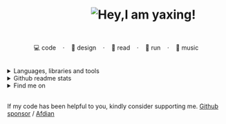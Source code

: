 <h1 align="center">
    <picture>
      &nbsp;&nbsp;&nbsp;&nbsp;&nbsp;&nbsp;&nbsp;&nbsp;&nbsp;&nbsp;&nbsp;&nbsp;&nbsp;&nbsp;&nbsp;&nbsp;&nbsp;&nbsp;
     <source media="(prefers-color-scheme: dark)" srcset="https://readme-typing-svg.demolab.com?font=Fira+Code&weight=500&size=25&pause=1000&color=FFFFFF&vCenter=true&random=false&width=435&height=31&lines=Hey%2CI+am+yaxing!%F0%9F%91%8B">
     <source media="(prefers-color-scheme: light)" srcset="https://readme-typing-svg.demolab.com?font=Fira+Code&weight=500&size=25&pause=1000&color=666666&vCenter=true&random=false&width=435&height=31&lines=Hey%2CI+am+yaxing!%F0%9F%91%8B">
     <img alt="Hey,I am yaxing!" src="">
    </picture>
</h1>

<br />

<div align="center">
  <p>
    <span>💻 code</span> &nbsp;&nbsp; · &nbsp;&nbsp;
    <span>📐 design</span> &nbsp;&nbsp; · &nbsp;&nbsp;
    <span>📖 read</span> &nbsp;&nbsp; · &nbsp;&nbsp;
    <span>🏃 run</span> &nbsp;&nbsp; · &nbsp;&nbsp;
    <span>🎸 music</span>
  </p>
</div>

<br />

<div>
 <details>
  <summary>Languages, libraries and tools</summary>
  <br />
   <table>
     <tbody>
      <tr>
       <td>frontend</td>
       <td>
         <a href=""><img src="https://profilinator.rishav.dev/skills-assets/vuejs-original-wordmark.svg" alt="" height="50"/></a> &nbsp;
         <a href=""><img src="https://profilinator.rishav.dev/skills-assets/typescript-original.svg" alt="" height="50"/></a> &nbsp;
         <a href=""><img src="https://profilinator.rishav.dev/skills-assets/sass-original.svg" alt="" height="50"/></a> &nbsp;
         <a href=""><img src="https://profilinator.rishav.dev/skills-assets/webpack-original.svg" alt="" height="50"/></a> &nbsp;
         <a href=""><img src="https://profilinator.rishav.dev/skills-assets/git-scm-icon.svg" alt="" height="50"/></a> &nbsp;
         <a href=""><img src="https://profilinator.rishav.dev/skills-assets/figma-icon.svg" alt="" height="50"/></a> &nbsp;
         <a href=""><img src="https://profilinator.rishav.dev/skills-assets/jest.svg" alt="" height="50"/></a> &nbsp;
         <a href=""><img src="https://profilinator.rishav.dev/skills-assets/tailwindcss.svg" alt="" height="50"/></a> &nbsp;
         <a href=""><img src="https://profilinator.rishav.dev/skills-assets/mocha.png" alt="" height="50"/></a> &nbsp;
         <a href=""><img src="https://profilinator.rishav.dev/skills-assets/chai.png" alt="" height="50"/></a>
       </td>
      </tr>
      <tr>
       <td>backend</td>
       <td>
         <a href=""><img src="https://profilinator.rishav.dev/skills-assets/mongodb-original-wordmark.svg" alt="" height="50"/></a> &nbsp;
         <a href=""><img src="https://profilinator.rishav.dev/skills-assets/nodejs-original-wordmark.svg" alt="" height="50"/></a> &nbsp;
         <a href=""><img src="https://profilinator.rishav.dev/skills-assets/nginx-original.svg" alt="" height="50"/></a> &nbsp;
         <a href=""><img src="https://profilinator.rishav.dev/skills-assets/nestjs.svg" alt="" height="50"/></a> &nbsp;
         <a href=""><img src="https://profilinator.rishav.dev/skills-assets/graphql.png" alt="" height="50"/></a>
       </td>
      </tr>
      <tr>
       <td>devops</td>
       <td>
         <a href=""><img src="https://profilinator.rishav.dev/skills-assets/linux-original.svg" alt="" height="50"/></a> &nbsp;
         <a href=""><img src="https://profilinator.rishav.dev/skills-assets/docker-original-wordmark.svg" alt="" height="50"/></a> &nbsp;
         <a href=""><img src="https://profilinator.rishav.dev/skills-assets/jenkins-icon.svg" alt="" height="50"/></a> &nbsp;
         <a href=""><img src="https://profilinator.rishav.dev/skills-assets/powershell.png" alt="" height="50"/></a> &nbsp;
         <a href=""><img src="https://profilinator.rishav.dev/skills-assets/gitlab.svg" alt="" height="50"/></a> &nbsp;
         <a href=""><img src="https://profilinator.rishav.dev/skills-assets/go-original.svg" alt="" height="50"/></a> &nbsp;
         <a href=""><img src="https://profilinator.rishav.dev/skills-assets/microsoft_azure-icon.svg" alt="" height="50"/></a>
       </td>
      </tr>
     </tbody>
  </table>
 </details>
</div>

<div>
 <details>
  <summary>Github readme stats</summary>
  <br />
  <picture>
    <source media="(prefers-color-scheme: dark)" srcset="https://github-readme-stats.vercel.app/api?username=yaxingson&border_color=3d444d&theme=dark">
    <source media="(prefers-color-scheme: light)" srcset="https://github-readme-stats.vercel.app/api?username=yaxingson&border_color=d1d9e0">
    <img height="180" src="https://github-readme-stats.vercel.app/api?username=yaxingson&theme=tokyonight"/>
  </picture>
  <picture>
   <source media="(prefers-color-scheme: dark)" srcset="https://github-readme-stats.vercel.app/api/top-langs/?username=yaxingson&langs_count=6&layout=compact&border_color=3d444d&theme=dark">
   <source media="(prefers-color-scheme: light)" srcset="https://github-readme-stats.vercel.app/api/top-langs/?username=yaxingson&langs_count=6&layout=compact&border_color=d1d9e0">
   <img height="180" align="right" src="https://github-readme-stats.vercel.app/api/top-langs/?username=yaxingson&langs_count=6&layout=compact"/> 
  </picture>
 </details>
</div>

<div>
 <details>
  <summary>Find me on</summary>
  <br />
  <div align="center">
   <img src="https://img.shields.io/badge/-blog-%23fff?style=flat&logo=about.me&labelColor=gray" alt="" />
    &nbsp; &nbsp; &nbsp;&nbsp; &nbsp; &nbsp;
   <img src="https://img.shields.io/badge/-gitee-%23fff?style=flat&logo=gitee&labelColor=%23c71d23" alt="" />
   &nbsp; &nbsp; &nbsp; &nbsp; &nbsp; &nbsp;
   <img src="https://img.shields.io/badge/-juejin-%23fff?style=flat&logo=juejin&labelColor=%231e80ff&logoColor=white" alt="" />
   &nbsp; &nbsp; &nbsp; &nbsp; &nbsp; &nbsp;
   <img src="https://img.shields.io/badge/-leetcode-%23fff?style=flat&logo=leetcode&labelColor=%23ffa116&logoColor=white" alt="" />
   &nbsp; &nbsp; &nbsp; &nbsp; &nbsp; &nbsp;
   <img src="https://img.shields.io/badge/-bilibili-%23fff?style=flat&logo=bilibili&labelColor=%2300a1d6&logoColor=white" alt="" />
   &nbsp;&nbsp;&nbsp;&nbsp;&nbsp;&nbsp;
   <img src="https://img.shields.io/badge/-tiktok-%23fff?style=flat&logo=tiktok&labelColor=%23090909&logoColor=white" alt="" />
 </div>
 </details>
</div>

<br />

<p>If my code has been helpful to you, kindly consider supporting me. <a href="/">Github sponsor</a> / <a href="">Afdian</a></p> 
